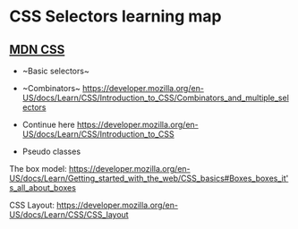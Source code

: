 # CSS Selectors learning map
## [MDN CSS](https://developer.mozilla.org/en-US/docs/Web/CSS)
* ~Basic selectors~
* ~Combinators~
https://developer.mozilla.org/en-US/docs/Learn/CSS/Introduction_to_CSS/Combinators_and_multiple_selectors

* Continue here
https://developer.mozilla.org/en-US/docs/Learn/CSS/Introduction_to_CSS

* Pseudo classes

The box model:
https://developer.mozilla.org/en-US/docs/Learn/Getting_started_with_the_web/CSS_basics#Boxes_boxes_it's_all_about_boxes

CSS Layout:
https://developer.mozilla.org/en-US/docs/Learn/CSS/CSS_layout

